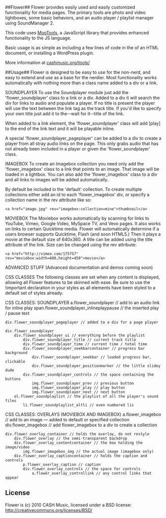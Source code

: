##Flower##
Flower provides easily used and easily customized functionality for media pages. 
The primary tools are photo and video lightboxes, some basic behaviors, and an
audio player / playlist manager using SoundManager 2.

This code uses [MooTools](http://mootools.net/), a JavaScript library that provides
enhanced functionality to the JS language. 

Basic usage is as simple as including a few lines of code in the <head> of an
HTML document, or installing a WordPress plugin.

More information at [cashmusic.org/tools/](http://cashmusic.org/tools/)

##Usage##
Flower is designed to be easy to use for the non-nerd, and easy to extend and
use as a base for the nerdier. Most functionality works automatically with
nothing more than a class name added to a div or a link.


SOUNDPLAYER
To use the Soundplayer module just add the 'flower_soundplayer' class to a 
link or a div. Added to a div it will search the div for links to audio and
populate a player. If no title is present the player will use the text between
the link tag as the track title. If you'd like to specify your own title just
add it to the--wait for it--title of the link.

When added to a link element, the 'flower_soundplayer' class will add [play] to
the end of the link text and it will be playable inline. 

A special 'flower_soundplayer_pageplayer' can be added to a div to create a
player from all stray audio links on the page. This only grabs audio that has 
not already been included in a player or given the 'flower_soundplayer' class.


IMAGEBOX
To create an Imagebox collection you need only add the 'flower_imagebox' class 
to a link that points to an image. That image will be loaded in a lightbox. You
can also add the 'flower_imagebox' class to a div and all links to images will
be added automatically. 

By default be included in the 'default' collection. To create multiple 
collections either add an id to each 'flower_imagebox' div, or specify a
collection name in the rev attribute like so: 

    <a href="image.jpg" rev="imagebox:collection=mine">thumbnail</a>


MOVIEBOX
The Moviebox works automatically by scanning for links to YouTube, Vimeo,
Google Video, MySpace TV, and Vevo pages. It also works on links to certain
Quicktime media. Flower will automatically determine if a users browser 
supports Quicktime, Flash (and soon HTML5.) Then it plays a movie at the
default size of 640x360. A title can be added using the title attribute of the
link. Size can be changed using the rev attribute:

    <a href="http://vimeo.com/175757" rev="moviebox:width=600,height=450">movie</a>


ADVANCED STUFF
(Advanced documentation and demos coming soon)



CSS CLASSES
The following classes are set when any content is displayed, allowing all
Flower features to be skinned with ease. Be sure to use the !important
declaration in your styles as all elements have been styled to a default set
of styles already.


CSS CLASSES: SOUNDPLAYER
    a.flower_soundplayer // add to an audio link for inline play
        span.flower_soundplayer_inlineplaypause // the inserted play / pause text

    div.flower_soundplayer_pageplayer // added to a div for a page player

    div.flower_soundplayer 
        div.flower_soundplayer_ui // everything before the playlist
            div.flower_soundplayer_title // current track title
            div.flower_soundplayer_time // current time / total time
            div.flower_soundplayer_seekbarcontainer // progress bar background
                div.flower_soundplayer_seekbar // loaded progress bar, clickable
                div.flower_soundplayer_positionmarker // the little slidey dude
            div.flower_soundplayer_controls // the space containing the buttons
                img.flower_soundplayer_prev // previous button
                img.flower_soundplayer_play // play button
                img.flower_soundplayer_next // next button
        ol.flower_soundplaylist // the playlist of all the player's sound files
            li.flower_soundplaylist_altli // even numbered lis
		
				
CSS CLASSES: OVERLAYS (MOVIEBOX AND IMAGEBOX)
    a.flower_imagebox // add to an image — added to default or specified collection
    div.flower_imagebox // add flower_imagebox to a div to create a collection

    div.flower_overlay_container // holds the overlay, do not restyle
        div.flower_overlay // the semi-transparent backdrop
        div.flower_overlay_contentcontainer // the box holding the image/video
            img.flower_imagebox_img // the actual image (imagebox only)
        div.flower_overlay_captioncontainer // holds the caption and controls
            p.flower_overlay_caption // caption
            div.flower_overlay_controls // the space for controls
                a.flower_overlay_controllink // any control links that appear

  
License
-------
Flower is (c) 2010 CASH Music, licensed under a BSD license: <http://creativecommons.org/licenses/BSD/>
